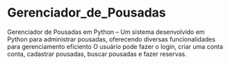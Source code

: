 # Gerenciador_de_Pousadas
 Gerenciador de Pousadas em Python – Um sistema desenvolvido em Python para administrar pousadas, oferecendo diversas funcionalidades para gerenciamento eficiento
    O usuário pode fazer o login, criar uma conta conta, cadastrar pousadas, buscar pousadas e fazer reservas.
